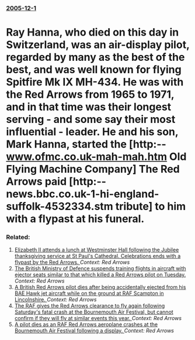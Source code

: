 ### [2005-12-1](/news/2005/12/1/index.md)

#  Ray Hanna, who died on this day in Switzerland, was an air-display pilot, regarded by many as the best of the best, and was well known for flying Spitfire Mk IX MH-434. He was with the Red Arrows from 1965 to 1971, and in that time was their longest serving - and some say their most influential - leader. He and his son, Mark Hanna, started the [http:--www.ofmc.co.uk-mah-mah.htm Old Flying Machine Company] The Red Arrows paid [http:--news.bbc.co.uk-1-hi-england-suffolk-4532334.stm tribute] to him with a flypast at his funeral.




### Related:

1. [Elizabeth II attends a lunch at Westminster Hall following the Jubilee thanksgiving service at St Paul's Cathedral. Celebrations ends with a flypast by the Red Arrows. ](/news/2012/06/5/elizabeth-ii-attends-a-lunch-at-westminster-hall-following-the-jubilee-thanksgiving-service-at-st-paul-s-cathedral-celebrations-ends-with-a.md) _Context: Red Arrows_
2. [The British Ministry of Defence suspends training flights in aircraft with ejector seats similar to that which killed a Red Arrows pilot on Tuesday. ](/news/2011/11/9/the-british-ministry-of-defence-suspends-training-flights-in-aircraft-with-ejector-seats-similar-to-that-which-killed-a-red-arrows-pilot-on.md) _Context: Red Arrows_
3. [A British Red Arrows pilot dies after being accidentally ejected from his BAE Hawk jet aircraft while on the ground at RAF Scampton in Lincolnshire. ](/news/2011/11/8/a-british-red-arrows-pilot-dies-after-being-accidentally-ejected-from-his-bae-hawk-jet-aircraft-while-on-the-ground-at-raf-scampton-in-linco.md) _Context: Red Arrows_
4. [The RAF gives the Red Arrows clearance to fly again following Saturday's fatal crash at the Bournemouth Air Festival, but cannot confirm if they will fly at similar events this year. ](/news/2011/08/25/the-raf-gives-the-red-arrows-clearance-to-fly-again-following-saturday-s-fatal-crash-at-the-bournemouth-air-festival-but-cannot-confirm-if.md) _Context: Red Arrows_
5. [A pilot dies as an RAF Red Arrows aeroplane crashes at the Bournemouth Air Festival following a display. ](/news/2011/08/20/a-pilot-dies-as-an-raf-red-arrows-aeroplane-crashes-at-the-bournemouth-air-festival-following-a-display.md) _Context: Red Arrows_
